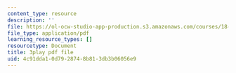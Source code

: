```yaml
---
content_type: resource
description: ''
file: https://ol-ocw-studio-app-production.s3.amazonaws.com/courses/18-01sc-single-variable-calculus-fall-2010/4c91dda10d7928748b813db3b06056e9_-MI0b4h3rS0.pdf
file_type: application/pdf
learning_resource_types: []
resourcetype: Document
title: 3play pdf file
uid: 4c91dda1-0d79-2874-8b81-3db3b06056e9
---
```

